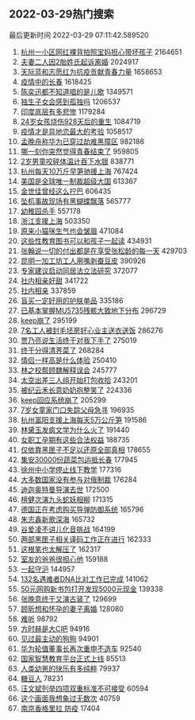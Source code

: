 ## 2022-03-29热门搜索 
最后更新时间 2022-03-29 07:11:42.589520 
1. [杭州一小区网红裸背拍照宝妈担心带坏孩子](https://s.weibo.com/weibo?q=%23%E6%9D%AD%E5%B7%9E%E4%B8%80%E5%B0%8F%E5%8C%BA%E7%BD%91%E7%BA%A2%E8%A3%B8%E8%83%8C%E6%8B%8D%E7%85%A7%E5%AE%9D%E5%A6%88%E6%8B%85%E5%BF%83%E5%B8%A6%E5%9D%8F%E5%AD%A9%E5%AD%90%23&Refer=top) 2164651
1. [夫妻二人因2胎姓氏起诉离婚](https://s.weibo.com/weibo?q=%23%E5%A4%AB%E5%A6%BB%E4%BA%8C%E4%BA%BA%E5%9B%A02%E8%83%8E%E5%A7%93%E6%B0%8F%E8%B5%B7%E8%AF%89%E7%A6%BB%E5%A9%9A%23&Refer=top) 2024917
1. [天际蓝和志愿红为抗疫贡献青春力量](https://s.weibo.com/weibo?q=%23%E5%A4%A9%E9%99%85%E8%93%9D%E5%92%8C%E5%BF%97%E6%84%BF%E7%BA%A2%E4%B8%BA%E6%8A%97%E7%96%AB%E8%B4%A1%E7%8C%AE%E9%9D%92%E6%98%A5%E5%8A%9B%E9%87%8F%23&Refer=top) 1658653
1. [疫情中的长春](https://s.weibo.com/weibo?q=%23%E7%96%AB%E6%83%85%E4%B8%AD%E7%9A%84%E9%95%BF%E6%98%A5%23&Refer=top) 1618425
1. [陈奕迅都不知道唱的是儿歌](https://s.weibo.com/weibo?q=%23%E9%99%88%E5%A5%95%E8%BF%85%E9%83%BD%E4%B8%8D%E7%9F%A5%E9%81%93%E5%94%B1%E7%9A%84%E6%98%AF%E5%84%BF%E6%AD%8C%23&Refer=top) 1349571
1. [独生子女会感到孤独吗](https://s.weibo.com/weibo?q=%23%E7%8B%AC%E7%94%9F%E5%AD%90%E5%A5%B3%E4%BC%9A%E6%84%9F%E5%88%B0%E5%AD%A4%E7%8B%AC%E5%90%97%23&Refer=top) 1206537
1. [印度底层有多悲惨](https://s.weibo.com/weibo?q=%E5%8D%B0%E5%BA%A6%E5%BA%95%E5%B1%82%E6%9C%89%E5%A4%9A%E6%82%B2%E6%83%A8&Refer=top) 1179284
1. [24岁女孩烧伤928天后的重生](https://s.weibo.com/weibo?q=%2324%E5%B2%81%E5%A5%B3%E5%AD%A9%E7%83%A7%E4%BC%A4928%E5%A4%A9%E5%90%8E%E7%9A%84%E9%87%8D%E7%94%9F%23&Refer=top) 1084719
1. [疫情才是异地恋最大的考验](https://s.weibo.com/weibo?q=%23%E7%96%AB%E6%83%85%E6%89%8D%E6%98%AF%E5%BC%82%E5%9C%B0%E6%81%8B%E6%9C%80%E5%A4%A7%E7%9A%84%E8%80%83%E9%AA%8C%23&Refer=top) 1058517
1. [孟晚舟称华为已穿过劫难黑障区](https://s.weibo.com/weibo?q=%23%E5%AD%9F%E6%99%9A%E8%88%9F%E7%A7%B0%E5%8D%8E%E4%B8%BA%E5%B7%B2%E7%A9%BF%E8%BF%87%E5%8A%AB%E9%9A%BE%E9%BB%91%E9%9A%9C%E5%8C%BA%23&Refer=top) 982186
1. [哪一刻你突然觉得青春结束了](https://s.weibo.com/weibo?q=%23%E5%93%AA%E4%B8%80%E5%88%BB%E4%BD%A0%E7%AA%81%E7%84%B6%E8%A7%89%E5%BE%97%E9%9D%92%E6%98%A5%E7%BB%93%E6%9D%9F%E4%BA%86%23&Refer=top) 959805
1. [2岁男童咬碎体温计吞下水银](https://s.weibo.com/weibo?q=%232%E5%B2%81%E7%94%B7%E7%AB%A5%E5%92%AC%E7%A2%8E%E4%BD%93%E6%B8%A9%E8%AE%A1%E5%90%9E%E4%B8%8B%E6%B0%B4%E9%93%B6%23&Refer=top) 838771
1. [杭州每天10万斤早笋驰援上海](https://s.weibo.com/weibo?q=%23%E6%9D%AD%E5%B7%9E%E6%AF%8F%E5%A4%A910%E4%B8%87%E6%96%A4%E6%97%A9%E7%AC%8B%E9%A9%B0%E6%8F%B4%E4%B8%8A%E6%B5%B7%23&Refer=top) 767424
1. [美国是全球唯一制裁超级大国](https://s.weibo.com/weibo?q=%23%E7%BE%8E%E5%9B%BD%E6%98%AF%E5%85%A8%E7%90%83%E5%94%AF%E4%B8%80%E5%88%B6%E8%A3%81%E8%B6%85%E7%BA%A7%E5%A4%A7%E5%9B%BD%23&Refer=top) 613367
1. [金世佳曾经这么拧巴](https://s.weibo.com/weibo?q=%23%E9%87%91%E4%B8%96%E4%BD%B3%E6%9B%BE%E7%BB%8F%E8%BF%99%E4%B9%88%E6%8B%A7%E5%B7%B4%23&Refer=top) 606435
1. [坠机事故现场有黑蝴蝶飘落](https://s.weibo.com/weibo?q=%23%E5%9D%A0%E6%9C%BA%E4%BA%8B%E6%95%85%E7%8E%B0%E5%9C%BA%E6%9C%89%E9%BB%91%E8%9D%B4%E8%9D%B6%E9%A3%98%E8%90%BD%23&Refer=top) 565777
1. [幼稚园杀手](https://s.weibo.com/weibo?q=%E5%B9%BC%E7%A8%9A%E5%9B%AD%E6%9D%80%E6%89%8B&Refer=top) 557178
1. [浙江支援上海](https://s.weibo.com/weibo?q=%23%E6%B5%99%E6%B1%9F%E6%94%AF%E6%8F%B4%E4%B8%8A%E6%B5%B7%23&Refer=top) 503350
1. [原来小猫咪生气也会皱眉](https://s.weibo.com/weibo?q=%23%E5%8E%9F%E6%9D%A5%E5%B0%8F%E7%8C%AB%E5%92%AA%E7%94%9F%E6%B0%94%E4%B9%9F%E4%BC%9A%E7%9A%B1%E7%9C%89%23&Refer=top) 471084
1. [这些性教育图书可以和孩子一起读](https://s.weibo.com/weibo?q=%23%E8%BF%99%E4%BA%9B%E6%80%A7%E6%95%99%E8%82%B2%E5%9B%BE%E4%B9%A6%E5%8F%AF%E4%BB%A5%E5%92%8C%E5%AD%A9%E5%AD%90%E4%B8%80%E8%B5%B7%E8%AF%BB%23&Refer=top) 434931
1. [张翰说一切的付出都是在享受张松龄的每一天](https://s.weibo.com/weibo?q=%23%E5%BC%A0%E7%BF%B0%E8%AF%B4%E4%B8%80%E5%88%87%E7%9A%84%E4%BB%98%E5%87%BA%E9%83%BD%E6%98%AF%E5%9C%A8%E4%BA%AB%E5%8F%97%E5%BC%A0%E6%9D%BE%E9%BE%84%E7%9A%84%E6%AF%8F%E4%B8%80%E5%A4%A9%23&Refer=top) 429703
1. [昆明一加工坊工人用嘴剥蚕豆皮](https://s.weibo.com/weibo?q=%23%E6%98%86%E6%98%8E%E4%B8%80%E5%8A%A0%E5%B7%A5%E5%9D%8A%E5%B7%A5%E4%BA%BA%E7%94%A8%E5%98%B4%E5%89%A5%E8%9A%95%E8%B1%86%E7%9A%AE%23&Refer=top) 390926
1. [专家建议启动同居法立法研究](https://s.weibo.com/weibo?q=%23%E4%B8%93%E5%AE%B6%E5%BB%BA%E8%AE%AE%E5%90%AF%E5%8A%A8%E5%90%8C%E5%B1%85%E6%B3%95%E7%AB%8B%E6%B3%95%E7%A0%94%E7%A9%B6%23&Refer=top) 372077
1. [社内相亲好甜](https://s.weibo.com/weibo?q=%23%E7%A4%BE%E5%86%85%E7%9B%B8%E4%BA%B2%E5%A5%BD%E7%94%9C%23&Refer=top) 341722
1. [社内相亲](https://s.weibo.com/weibo?q=%23%E7%A4%BE%E5%86%85%E7%9B%B8%E4%BA%B2%23&Refer=top) 337859
1. [盲买一定好用的护肤单品](https://s.weibo.com/weibo?q=%E7%9B%B2%E4%B9%B0%E4%B8%80%E5%AE%9A%E5%A5%BD%E7%94%A8%E7%9A%84%E6%8A%A4%E8%82%A4%E5%8D%95%E5%93%81&Refer=top) 335186
1. [已基本掌握MU5735残骸大致地下分布](https://s.weibo.com/weibo?q=%23%E5%B7%B2%E5%9F%BA%E6%9C%AC%E6%8E%8C%E6%8F%A1MU5735%E6%AE%8B%E9%AA%B8%E5%A4%A7%E8%87%B4%E5%9C%B0%E4%B8%8B%E5%88%86%E5%B8%83%23&Refer=top) 296729
1. [keep崩了](https://s.weibo.com/weibo?q=%23keep%E5%B4%A9%E4%BA%86%23&Refer=top) 295199
1. [7名工人被封毛坯房好心业主送衣送饭](https://s.weibo.com/weibo?q=%237%E5%90%8D%E5%B7%A5%E4%BA%BA%E8%A2%AB%E5%B0%81%E6%AF%9B%E5%9D%AF%E6%88%BF%E5%A5%BD%E5%BF%83%E4%B8%9A%E4%B8%BB%E9%80%81%E8%A1%A3%E9%80%81%E9%A5%AD%23&Refer=top) 286276
1. [贾乃亮说生活终于对我下手了](https://s.weibo.com/weibo?q=%23%E8%B4%BE%E4%B9%83%E4%BA%AE%E8%AF%B4%E7%94%9F%E6%B4%BB%E7%BB%88%E4%BA%8E%E5%AF%B9%E6%88%91%E4%B8%8B%E6%89%8B%E4%BA%86%23&Refer=top) 275019
1. [终于分得清荠菜了](https://s.weibo.com/weibo?q=%23%E7%BB%88%E4%BA%8E%E5%88%86%E5%BE%97%E6%B8%85%E8%8D%A0%E8%8F%9C%E4%BA%86%23&Refer=top) 268284
1. [情侣一样高是什么体验](https://s.weibo.com/weibo?q=%23%E6%83%85%E4%BE%A3%E4%B8%80%E6%A0%B7%E9%AB%98%E6%98%AF%E4%BB%80%E4%B9%88%E4%BD%93%E9%AA%8C%23&Refer=top) 250410
1. [林之校帮顾魏解释误会](https://s.weibo.com/weibo?q=%23%E6%9E%97%E4%B9%8B%E6%A0%A1%E5%B8%AE%E9%A1%BE%E9%AD%8F%E8%A7%A3%E9%87%8A%E8%AF%AF%E4%BC%9A%23&Refer=top) 245777
1. [太空出差三人组开始打包收拾](https://s.weibo.com/weibo?q=%23%E5%A4%AA%E7%A9%BA%E5%87%BA%E5%B7%AE%E4%B8%89%E4%BA%BA%E7%BB%84%E5%BC%80%E5%A7%8B%E6%89%93%E5%8C%85%E6%94%B6%E6%8B%BE%23&Refer=top) 243201
1. [被纪云禾长意奶奶抱整笑了](https://s.weibo.com/weibo?q=%23%E8%A2%AB%E7%BA%AA%E4%BA%91%E7%A6%BE%E9%95%BF%E6%84%8F%E5%A5%B6%E5%A5%B6%E6%8A%B1%E6%95%B4%E7%AC%91%E4%BA%86%23&Refer=top) 224336
1. [keep回应系统崩了](https://s.weibo.com/weibo?q=%23keep%E5%9B%9E%E5%BA%94%E7%B3%BB%E7%BB%9F%E5%B4%A9%E4%BA%86%23&Refer=top) 205299
1. [7岁女童家门口失踪父母急寻](https://s.weibo.com/weibo?q=%237%E5%B2%81%E5%A5%B3%E7%AB%A5%E5%AE%B6%E9%97%A8%E5%8F%A3%E5%A4%B1%E8%B8%AA%E7%88%B6%E6%AF%8D%E6%80%A5%E5%AF%BB%23&Refer=top) 196935
1. [杭州富阳支援上海每天5万公斤笋](https://s.weibo.com/weibo?q=%23%E6%9D%AD%E5%B7%9E%E5%AF%8C%E9%98%B3%E6%94%AF%E6%8F%B4%E4%B8%8A%E6%B5%B7%E6%AF%8F%E5%A4%A95%E4%B8%87%E5%85%AC%E6%96%A4%E7%AC%8B%23&Refer=top) 191586
1. [林黛玉发疯文学为什么火了](https://s.weibo.com/weibo?q=%23%E6%9E%97%E9%BB%9B%E7%8E%89%E5%8F%91%E7%96%AF%E6%96%87%E5%AD%A6%E4%B8%BA%E4%BB%80%E4%B9%88%E7%81%AB%E4%BA%86%23&Refer=top) 191440
1. [女职工孕期有这些合法权益](https://s.weibo.com/weibo?q=%23%E5%A5%B3%E8%81%8C%E5%B7%A5%E5%AD%95%E6%9C%9F%E6%9C%89%E8%BF%99%E4%BA%9B%E5%90%88%E6%B3%95%E6%9D%83%E7%9B%8A%23&Refer=top) 188735
1. [仅依靠黑匣子不足以还原全部真相](https://s.weibo.com/weibo?q=%23%E4%BB%85%E4%BE%9D%E9%9D%A0%E9%BB%91%E5%8C%A3%E5%AD%90%E4%B8%8D%E8%B6%B3%E4%BB%A5%E8%BF%98%E5%8E%9F%E5%85%A8%E9%83%A8%E7%9C%9F%E7%9B%B8%23&Refer=top) 178655
1. [集安30000份蔬菜包运抵长春](https://s.weibo.com/weibo?q=%23%E9%9B%86%E5%AE%8930000%E4%BB%BD%E8%94%AC%E8%8F%9C%E5%8C%85%E8%BF%90%E6%8A%B5%E9%95%BF%E6%98%A5%23&Refer=top) 177945
1. [徐州中小学停止线下教学](https://s.weibo.com/weibo?q=%23%E5%BE%90%E5%B7%9E%E4%B8%AD%E5%B0%8F%E5%AD%A6%E5%81%9C%E6%AD%A2%E7%BA%BF%E4%B8%8B%E6%95%99%E5%AD%A6%23&Refer=top) 177316
1. [大多数国家没有参与对俄制裁](https://s.weibo.com/weibo?q=%23%E5%A4%A7%E5%A4%9A%E6%95%B0%E5%9B%BD%E5%AE%B6%E6%B2%A1%E6%9C%89%E5%8F%82%E4%B8%8E%E5%AF%B9%E4%BF%84%E5%88%B6%E8%A3%81%23&Refer=top) 176284
1. [迪迦奥特曼导演去世](https://s.weibo.com/weibo?q=%23%E8%BF%AA%E8%BF%A6%E5%A5%A5%E7%89%B9%E6%9B%BC%E5%AF%BC%E6%BC%94%E5%8E%BB%E4%B8%96%23&Refer=top) 172500
1. [檀健次演九头蛇妖相柳](https://s.weibo.com/weibo?q=%23%E6%AA%80%E5%81%A5%E6%AC%A1%E6%BC%94%E4%B9%9D%E5%A4%B4%E8%9B%87%E5%A6%96%E7%9B%B8%E6%9F%B3%23&Refer=top) 171315
1. [德国正在考虑购买导弹防御系统](https://s.weibo.com/weibo?q=%23%E5%BE%B7%E5%9B%BD%E6%AD%A3%E5%9C%A8%E8%80%83%E8%99%91%E8%B4%AD%E4%B9%B0%E5%AF%BC%E5%BC%B9%E9%98%B2%E5%BE%A1%E7%B3%BB%E7%BB%9F%23&Refer=top) 165796
1. [朱志鑫新歌深海](https://s.weibo.com/weibo?q=%23%E6%9C%B1%E5%BF%97%E9%91%AB%E6%96%B0%E6%AD%8C%E6%B7%B1%E6%B5%B7%23&Refer=top) 165732
1. [谷爱凌不讲儿化音挑战](https://s.weibo.com/weibo?q=%23%E8%B0%B7%E7%88%B1%E5%87%8C%E4%B8%8D%E8%AE%B2%E5%84%BF%E5%8C%96%E9%9F%B3%E6%8C%91%E6%88%98%23&Refer=top) 164199
1. [两部黑匣子相关译码工作正在进行](https://s.weibo.com/weibo?q=%23%E4%B8%A4%E9%83%A8%E9%BB%91%E5%8C%A3%E5%AD%90%E7%9B%B8%E5%85%B3%E8%AF%91%E7%A0%81%E5%B7%A5%E4%BD%9C%E6%AD%A3%E5%9C%A8%E8%BF%9B%E8%A1%8C%23&Refer=top) 162333
1. [这根笔也太解压了](https://s.weibo.com/weibo?q=%23%E8%BF%99%E6%A0%B9%E7%AC%94%E4%B9%9F%E5%A4%AA%E8%A7%A3%E5%8E%8B%E4%BA%86%23&Refer=top) 162317
1. [室友的爸爸很担心他](https://s.weibo.com/weibo?q=%23%E5%AE%A4%E5%8F%8B%E7%9A%84%E7%88%B8%E7%88%B8%E5%BE%88%E6%8B%85%E5%BF%83%E4%BB%96%23&Refer=top) 159188
1. [一起守沪](https://s.weibo.com/weibo?q=%23%E4%B8%80%E8%B5%B7%E5%AE%88%E6%B2%AA%23&Refer=top) 144957
1. [132名遇难者DNA比对工作已完成](https://s.weibo.com/weibo?q=%23132%E5%90%8D%E9%81%87%E9%9A%BE%E8%80%85DNA%E6%AF%94%E5%AF%B9%E5%B7%A5%E4%BD%9C%E5%B7%B2%E5%AE%8C%E6%88%90%23&Refer=top) 141062
1. [50元网购新书包打开发现5000元现金](https://s.weibo.com/weibo?q=%2350%E5%85%83%E7%BD%91%E8%B4%AD%E6%96%B0%E4%B9%A6%E5%8C%85%E6%89%93%E5%BC%80%E5%8F%91%E7%8E%B05000%E5%85%83%E7%8E%B0%E9%87%91%23&Refer=top) 139338
1. [张晚意终于又演古装了](https://s.weibo.com/weibo?q=%23%E5%BC%A0%E6%99%9A%E6%84%8F%E7%BB%88%E4%BA%8E%E5%8F%88%E6%BC%94%E5%8F%A4%E8%A3%85%E4%BA%86%23&Refer=top) 129699
1. [顾昕想和怀孕的妻子离婚](https://s.weibo.com/weibo?q=%23%E9%A1%BE%E6%98%95%E6%83%B3%E5%92%8C%E6%80%80%E5%AD%95%E7%9A%84%E5%A6%BB%E5%AD%90%E7%A6%BB%E5%A9%9A%23&Refer=top) 128080
1. [难听](https://s.weibo.com/weibo?q=%E9%9A%BE%E5%90%AC&Refer=top) 98792
1. [方时赫是大C吧](https://s.weibo.com/weibo?q=%23%E6%96%B9%E6%97%B6%E8%B5%AB%E6%98%AF%E5%A4%A7C%E5%90%A7%23&Refer=top) 94916
1. [见过最主动的狗狗](https://s.weibo.com/weibo?q=%23%E8%A7%81%E8%BF%87%E6%9C%80%E4%B8%BB%E5%8A%A8%E7%9A%84%E7%8B%97%E7%8B%97%23&Refer=top) 94901
1. [华为轮值董事长再次重申不造车](https://s.weibo.com/weibo?q=%23%E5%8D%8E%E4%B8%BA%E8%BD%AE%E5%80%BC%E8%91%A3%E4%BA%8B%E9%95%BF%E5%86%8D%E6%AC%A1%E9%87%8D%E7%94%B3%E4%B8%8D%E9%80%A0%E8%BD%A6%23&Refer=top) 92540
1. [国家智慧教育平台正式上线](https://s.weibo.com/weibo?q=%23%E5%9B%BD%E5%AE%B6%E6%99%BA%E6%85%A7%E6%95%99%E8%82%B2%E5%B9%B3%E5%8F%B0%E6%AD%A3%E5%BC%8F%E4%B8%8A%E7%BA%BF%23&Refer=top) 85513
1. [人类幼崽的快乐有多纯粹](https://s.weibo.com/weibo?q=%23%E4%BA%BA%E7%B1%BB%E5%B9%BC%E5%B4%BD%E7%9A%84%E5%BF%AB%E4%B9%90%E6%9C%89%E5%A4%9A%E7%BA%AF%E7%B2%B9%23&Refer=top) 79937
1. [糖豆人](https://s.weibo.com/weibo?q=%E7%B3%96%E8%B1%86%E4%BA%BA&Refer=top) 78231
1. [汪文斌列举四项双重标准不可接受](https://s.weibo.com/weibo?q=%23%E6%B1%AA%E6%96%87%E6%96%8C%E5%88%97%E4%B8%BE%E5%9B%9B%E9%A1%B9%E5%8F%8C%E9%87%8D%E6%A0%87%E5%87%86%E4%B8%8D%E5%8F%AF%E6%8E%A5%E5%8F%97%23&Refer=top) 60594
1. [这个画面我想象过无数次](https://s.weibo.com/weibo?q=%23%E8%BF%99%E4%B8%AA%E7%94%BB%E9%9D%A2%E6%88%91%E6%83%B3%E8%B1%A1%E8%BF%87%E6%97%A0%E6%95%B0%E6%AC%A1%23&Refer=top) 40759
1. [南京香格里拉 防疫](https://s.weibo.com/weibo?q=%E5%8D%97%E4%BA%AC%E9%A6%99%E6%A0%BC%E9%87%8C%E6%8B%89%20%E9%98%B2%E7%96%AB&Refer=top) 17404
